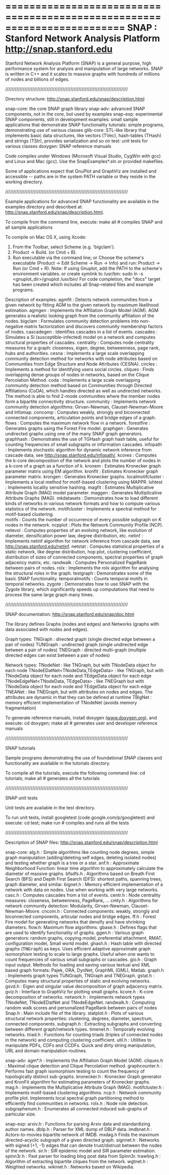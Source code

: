========================================================================
  SNAP : Stanford Network Analysis Platform
	http://snap.stanford.edu
========================================================================

Stanford Network Analysis Platform (SNAP) is a general purpose, high
performance system for analysis and manipulation of large networks.
SNAP is written in C++ and it scales to massive graphs with hundreds
of millions of nodes and billions of edges.

/////////////////////////////////////////////////////////////////////////////

Directory structure:
  http://snap.stanford.edu/snap/description.html

  snap-core: 
        the core SNAP graph library
  snap-adv: 
        advanced SNAP components, not in the core, but used by examples
  snap-exp:
        experimental SNAP components, still in development
  examples:
        small sample applications that demonstrate SNAP functionality
  tutorials:
        simple programs, demonstrating use of various classes
  glib-core: 
        STL-like library that implements basic data structures, like vectors
        (TVec), hash-tables (THash) and strings (TStr), provides
        serialization and so on
  test:
        unit tests for various classes
  doxygen:
        SNAP reference manuals

Code compiles under Windows (Microsoft Visual Studio, CygWin with gcc) and
Linux and Mac (gcc). Use the SnapExamples*.sln or provided makefiles.

Some of applications expect that GnuPlot and GraphViz are installed and
accessible -- paths are in the system PATH variable or they reside in the
working directory.

/////////////////////////////////////////////////////////////////////////////

Example applications for advanced SNAP functionality are available
in the examples directory and described at:
  http://snap.stanford.edu/snap/description.html.

To compile from the command line, execute:
  make all	# compiles SNAP and all sample applications

To compile on Mac OS X, using Xcode:
  1. From the Toolbar, select Scheme (e.g. 'bigclam').
  2. Product -> Build.  (or Cmd + B).
  3. Run executable via the command line; or
     Choose the scheme's executable (Product -> Edit Scheme -> Run -> Info)
     and run: Product -> Run (or Cmd + R). 
     Note: If using Gnuplot, add the PATH to the scheme's environment variables.
     or create symlink to /usr/bin:
     sudo ln -s <gnuplot_dir>/gnuplot /usr/bin/
  For code completion, the "docs" target has been created which includes all
  Snap-related files and example programs.

Description of examples:
  agmfit :
        Detects network communities from a given network by fitting
	AGM to the given network by maximum likelihood estimation.
  agmgen :
	Implements the Affiliation Graph Model (AGM). AGM generates
        a realistic looking graph from the community affiliation of the nodes.
  bigclam :
	Formulates community detection problems into non-negative matrix
	factorization and discovers community membership factors of nodes.
  cascadegen :
        Identifies cascades in a list of events.
  cascades :
  	Simulates a SI (susceptible-infected) model on a network and computes
	structural properties of cascades.
  centrality :
	Computes node centrality measures for a graph: closeness, eigen,
	degree, betweenness, page rank, hubs and authorities.
  cesna :
        Implements a large scale overlapping community detection method
        for networks with node attributes based on Communities from
        Edge Structure and Node Attributes (CESNA).
  circles :
	Implements a method for identifying users social circles.
  cliques :
	Finds overlapping dense groups of nodes in networks,
	based on the Clique Percolation Method.
  coda :
        Implements a large scale overlapping community detection method 
        based on Communities through Directed Affiliations (CoDA), which
        handles directed as well as undirected networks. The method is able
        to find 2-mode communities where the member nodes form a bipartite
        connectivity structure.
  community :
	Implements network community detection algorithms: Girvan-Newman,
	Clauset-Newman-Moore and Infomap.
  concomp :
	Computes weakly, strongly and biconnected connected components,
	articulation points and bridge edges of a graph.
  flows :
        Computes the maximum network flow in a network.
  forestfire : 
	Generates graphs using the Forest Fire model.
  graphgen : 
	Generates undirected graphs using one of the many SNAP graph generators.
  graphhash : 
	Demonstrates the use of TGHash graph hash table, useful for
	counting frequencies of small subgraphs or information cascades.
  infopath :
        Implements stochastic algorithm for dynamic network inference from
        cascade data, see http://snap.stanford.edu/infopath/.
  kcores :
  	Computes the k-core decomposition of the network and plots
	the number of nodes in a k-core of a graph as a function of k.
  kronem : 
  	Estimates Kronecker graph parameter matrix using EM algorithm.
  kronfit : 
  	Estimates Kronecker graph parameter matrix.
  krongen : 
  	Generates Kronecker graphs.
  localmotifcluster :
	Implements a local method for motif-based clustering using MAPPR.
  lshtest :
	Implements locality sensitive hashing.
  magfit :
	Estimates Multiplicative Attribute Graph (MAG) model parameter.
  maggen : 
	Generates Multiplicative Attribute Graphs (MAG).
  mkdatasets :
	Demonstrates how to load different kinds of networks in various
	network formats and how to compute various statistics of the network.
  motifcluster : 
  	Implements a spectral method for motif-based clustering.	
  motifs : 
  	Counts the number of occurrence of every possible subgraph on K nodes 
  	in the network.
  ncpplot : 
	Plots the Network Community Profile (NCP).
  netevol :
  	Computes properties of an evolving network, like evolution of 
  	diameter, densification power law, degree distribution, etc.
  netinf :
	Implements netinf algorithm for network inference from
	cascade data, see http://snap.stanford.edu/netinf.
  netstat :
  	Computes statistical properties of a static network, like degree
	distribution, hop plot, clustering coefficient, distribution of sizes
	of connected components, spectral properties of graph adjacency
	matrix, etc.
  randwalk :
        Computes Personalized PageRank between pairs of nodes.
  rolx :
        Implements the rolx algorithm for analysing the structural
        roles in the graph.
  testgraph :
	Demonstrates some of the basic SNAP functionality.
  temporalmotifs :
	Counts temporal motifs in temporal networks.
  zygote :
        Demonstrates how to use SNAP with the Zygote library, which
        significantly speeds up computations that need to process the
        same large graph many times.

/////////////////////////////////////////////////////////////////////////////

SNAP documentation:
  http://snap.stanford.edu/snap/doc.html

The library defines Graphs (nodes and edges) and Networks (graphs with data
associated with nodes and edges).

Graph types:
  TNGraph : 
  	directed graph (single directed edge between a pair of nodes)
  TUNGraph : 
  	undirected graph (single undirected edge between a pair of nodes)
  TNEGraph : 
  	directed multi-graph (multiple directed edges can exist between
        a pair of nodes)

Network types:
  TNodeNet<TNodeData> : 
  	like TNGraph, but with TNodeData object for each node
  TNodeEDatNet<TNodeData,TEdgeData> :
        like TNGraph, but with TNodeData object for each node and TEdgeData
        object for each edge
  TNodeEdgeNet<TNodeData, TEdgeData> : 
  	like TNEGraph but with TNodeData object for each node and TEdgeData
	object for each edge
  TNEANet :
        like TNEGraph, but with attributes on nodes and edges. The attributes
        are dynamic in that they can be defined at runtime
  TBigNet<TNodeData> : 
  	memory efficient implementation of TNodeNet (avoids memory
	fragmentation)

To generate reference manuals, install doxygen (www.doxygen.org), and execute:
  cd doxygen; make all    # generates user and developer reference manuals

/////////////////////////////////////////////////////////////////////////////

SNAP tutorials

Sample programs demonstrating the use of foundational SNAP classes and
functionality are available in the tutorials directory.

To compile all the tutorials, execute the following command line:
  cd tutorials; make all    # generates all the tutorials

/////////////////////////////////////////////////////////////////////////////

SNAP unit tests

Unit tests are available in the test directory.

To run unit tests, install googletest (code.google.com/p/googletest) and
execute:
  cd test; make run    # compiles and runs all the tests

/////////////////////////////////////////////////////////////////////////////

Description of SNAP files:
  http://snap.stanford.edu/snap/description.html

snap-core:
  alg.h : Simple algorithms like counting node degrees, simple graph
        manipulation (adding/deleting self edges, deleting isolated nodes)
        and testing whether graph is a tree or a star.
  anf.h : Approximate Neighborhood Function: linear time algorithm to
        approximately calculate the diameter of massive graphs.
  bfsdfs.h : Algorithms based on Breath First Search (BFS) and Depth First
        Search (DFS): shortest paths, spanning trees, graph diameter, and
        similar.
  bignet.h : Memory efficient implementation of a network with data on
        nodes. Use when working with very large networks.
  casc.h : Computes cascades from a list of events.
  centr.h : Node centrality measures: closeness, betweenness, PageRank, ...
  cmty.h : Algorithms for network community detection: Modularity,
        Girvan-Newman, Clauset-Newman-Moore.
  cncom.h : Connected components: weakly, strongly and biconnected
        components, articular nodes and bridge edges.
  ff.h : Forest Fire model for generating networks that densify and have
        shrinking diameters.
  flow.h: Maximum flow algorithms.
  gbase.h : Defines flags that are used to identify functionality of graphs.
  ggen.h : Various graph generators: random graphs, copying model,
        preferential attachment, RMAT, configuration model, Small world model.
  ghash.h : Hash table with directed graphs (<tt>TNGraph</tt>) as keys. Uses
        efficient adaptive approximate graph isomorphism testing to scale to
        large graphs. Useful when one wants to count frequencies of various
        small subgraphs or cascades.
  gio.h : Graph input output. Methods for loading and saving various textual
        and XML based graph formats: Pajek, ORA, DynNet, GraphML (GML), 
        Matlab.
  graph.h : Implements graph types TUNGraph, TNGraph and TNEGraph.
  gstat.h : Computes many structural properties of static and evolving networks.
  gsvd.h : Eigen and singular value decomposition of graph adjacency matrix.
  gviz.h : Interface to GraphViz for plotting small graphs.
  kcore.h : K-core decomposition of networks.
  network.h : Implements network types TNodeNet, TNodeEDatNet and TNodeEdgeNet.
  randwalk.h : Computing random walk scores and personalized PageRank
	between pairs of nodes
  Snap.h : Main include file of the library.
  statplot.h : Plots of various structural network properties: clustering,
        degrees, diameter, spectrum, connected components.
  subgraph.h : Extracting subgraphs and converting between different
        graph/network types.
  timenet.h : Temporally evolving networks.
  triad.h : Functions for counting triads (triples of connected nodes in the
        network) and computing clustering coefficient.
  util.h : Utilities to manipulate PDFs, CDFs and CCDFs. Quick and dirty
        string manipulation, URL and domain manipulation routines.

snap-adv:
  agm*.h : Implements the Affiliation Graph Model (AGM).
  cliques.h : Maximal clique detection and Clique Percolation method.
  graphcounter.h : Performs fast graph isomorphism testing to count the
        frequency of topologically distinct sub-graphs.
  kronecker.h : Kronecker Graph generator and KronFit algorithm for
        estimating parameters of Kronecker graphs.
  mag.h : Implements the Multiplicative Attribute Graph (MAG).
  motifcluster.h : Implements motif-based clustering algorithms.
  ncp.h : Network community profile plot. Implements local spectral graph
        partitioning method to efficiently find communities in networks.
  rolx.h : Node role detection.
  subgraphenum.h : Enumerates all connected induced sub-graphs of particular
        size.

snap-exp:
  arxiv.h : Functions for parsing Arxiv data and standardizing author names.
  dblp.h : Parser for XML dump of DBLP data.
  imdbnet.h : Actors-to-movies bipartite network of IMDB.
  mxdag.h  Finds the maximum directed-acyclic subgraph of a given
        directed graph.
  signnet.h : Networks with signed (+1, -1) edges that can denote
        trust/distrust between the nodes of the network.
  sir.h : SIR epidemic model and SIR parameter estimation.
  spinn3r.h : Past parser for loading blog post data from Spinn3r.
  trawling.h : Algorithm of extracting bipartite cliques from the network.
  wgtnet.h : Weighted networks.
  wikinet.h : Networks based on Wikipedia.



